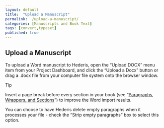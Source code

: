 ```yaml
---
layout: default
title:  "Upload a Manuscript"
permalink:  /upload-a-manuscript/
categories: [Manuscripts and Book Text]
tags: [convert,typeset]
published: true
---
```


<section data-type="chapter" class="hsecchapter" data-hederis-type="hsecchapter" id="upload-a-manuscript" data-pi-attrs="id: upload-a-manuscript; data-tags: convert,typeset;" role="doc-chapter" data-tags="convert,typeset" data-author-name=" " data-book-title=" " title="Upload a Manuscript"><h1 data-hederis-type="hblkchaptitle" class="hblkchaptitle" id="poVRCCRFa">Upload a Manuscript</h1><p class="hblkp" data-hederis-type="hblkp" id="pyEA0770c">To upload a Word manuscript to Hederis, open the &#8220;Upload DOCX&#8221; menu item from your Project Dashboard, and click the &#8220;Upload a Docx&#8221; button or drag a .docx file from your computer file system onto the browser window.</p><aside class="hwprbox box" data-hederis-type="hwprbox" id="p9SK86pGr" data-type="sidebar"><p class="hblktype" data-hederis-type="hblktype" id="pYZI1DIat">Tip</p><p class="hblkp" data-hederis-type="hblkp" id="pXyEW3x4q">Insert a page break before every section in your book (see &#8220;<a href="{% post_url 2020-08-25-11-ParagraphsWrappersSectionsandInlines %}" data-hederis-type="hspana" id="pcRreAOHs"><span class="Hyperlink" data-hederis-type="hspnspan" id="pXpVRz2F1">Paragraphs, Wrappers, and Sections</span></a>&#8221;) to improve the Word import results.</p></aside><p class="hblkp" data-hederis-type="hblkp" id="p4Ah7NnKN">You can choose to have Hederis delete empty paragraphs when it processes your file - check the &#8220;Strip empty paragraphs&#8221; box to select this option.</p></section>